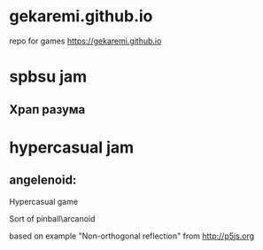 # gekaremi.github.io

repo for games
https://gekaremi.github.io


# spbsu jam
## Храп разума


# hypercasual jam
## angelenoid:


 Hypercasual game
 
 
 Sort of pinball\arcanoid


based on example "Non-orthogonal reflection" from http://p5js.org
